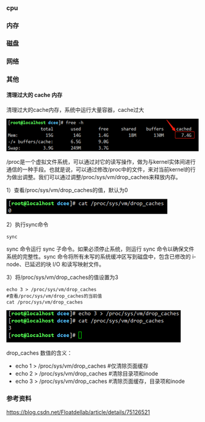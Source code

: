 ### cpu


### 内存


### 磁盘


### 网络


### 其他

#### 清理过大的 cache 内存
清理过大的cache内存，系统中运行大量容器，cache过大

![image](images/cache-1.png)

/proc是一个虚拟文件系统，可以通过对它的读写操作，做为与kernel实体间进行通信的一种手段。也就是说，可以通过修改/proc中的文件，来对当前kernel的行为做出调整。我们可以通过调整/proc/sys/vm/drop_caches来释放内存。

1）查看/proc/sys/vm/drop_caches的值，默认为0

![image](images/cache-2.png)

2）执行sync命令
```angular2html
sync
```
sync 命令运行 sync 子命令。如果必须停止系统，则运行 sync 命令以确保文件系统的完整性。sync 命令将所有未写的系统缓冲区写到磁盘中，包含已修改的 i-node、已延迟的块 I/O 和读写映射文件。

3）将/proc/sys/vm/drop_caches的值设置为3
```angular2html
echo 3 > /proc/sys/vm/drop_caches
#查看/proc/sys/vm/drop_caches的当前值
cat /proc/sys/vm/drop_caches
```

![image](images/cache-3.png)

drop_caches 数值的含义：
* echo 1 > /proc/sys/vm/drop_caches #仅清除页面缓存
* echo 2 > /proc/sys/vm/drop_caches #清除目录项和inode
* echo 3 > /proc/sys/vm/drop_caches #清除页面缓存，目录项和inode








### 参考资料

https://blog.csdn.net/Floatdellab/article/details/75126521